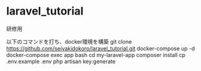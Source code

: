 # laravel_tutorial
研修用

以下のコマンドを打ち、docker環境を構築
git clone https://github.com/seiyakidokoro/laravel_tutorial.git
docker-compose up -d
docker-compose exec app bash
cd my-laravel-app
composer install
cp .env.example .env
php artisan key:generate
